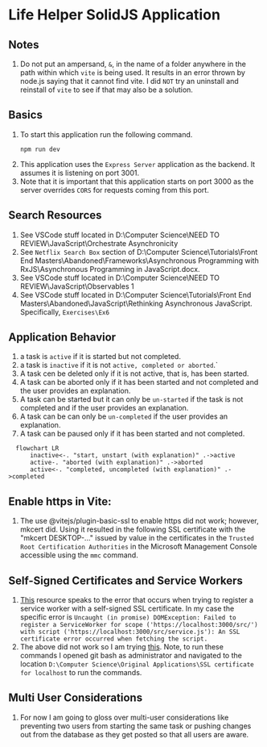 # Life Helper SolidJS Application

## Notes

1. Do not put an ampersand, `&`, in the name of a folder anywhere in the path within which `vite` is being used. It results in an error thrown by node.js saying that it cannot find vite. I did `NOT` try an uninstall and reinstall of `vite` to see if that may also be a solution.

## Basics

1. To start this application run the following command.
   ```
   npm run dev
   ```
1. This application uses the `Express Server` application as the backend. It assumes it is listening on port 3001.
1. Note that it is important that this application starts on port 3000 as the server overrides `CORS` for requests coming from this port.

## Search Resources

1. See VSCode stuff located in D:\Computer Science\NEED TO REVIEW\JavaScript\Orchestrate Asynchronicity
1. See `Netflix Search Box` section of D:\Computer Science\Tutorials\Front End Masters\Abandoned\Frameworks\Asynchronous Programming with RxJS\Asynchronous Programming in JavaScript.docx.
1. See VSCode stuff located in D:\Computer Science\NEED TO REVIEW\JavaScript\Observables 1
1. See VSCode stuff located in D:\Computer Science\Tutorials\Front End Masters\Abandoned\JavaScript\Rethinking Asynchronous JavaScript. Specifically, `Exercises\Ex6`

## Application Behavior

1. a task is `active` if it is started but not completed.
2. a task is `inactive` if it is not `active, completed or aborted`.`
3. A task cen be deleted only if it is not active, that is, has been started.
4. A task can be aborted only if it has been started and not completed and the user provides an explanation.
5. A task can be started but it can only be `un-started` if the task is not completed and if the user provides an explanation.
6. A task can be can only be `un-completed` if the user provides an explanation.
7. A task can be paused only if it has been started and not completed.

```mermaid
  flowchart LR
      inactive<-. "start, unstart (with explanation)" .->active
      active-. "aborted (with explanation)" .->aborted
      active<-. "completed, uncompleted (with explanation)" .->completed
```

## Enable https in Vite:

1. The use @vitejs/plugin-basic-ssl to enable https did not work; however, mkcert did. Using it resulted in the following SSL certificate with the "mkcert DESKTOP-..." issued by value in the certificates in the `Trusted Root Certification Authorities` in the Microsoft Management Console accessible using the `mmc` command.

## Self-Signed Certificates and Service Workers

1. [This](https://windowsreport.com/chrome-ignore-certificate-errors/) resource speaks to the error that occurs when trying to register a service worker with a self-signed SSL certificate. In my case the specific error is `Uncaught (in promise) DOMException: Failed to register a ServiceWorker for scope ('https://localhost:3000/src/') with script ('https://localhost:3000/src/service.js'): An SSL certificate error occurred when fetching the script.`
1. The above did not work so I am trying [this](https://thriveread.com/mkcert-localhost-ssl-certificates/). Note, to run these commands I opened git bash as administrator and navigated to the location `D:\Computer Science\Original Applications\SSL certificate for localhost` to run the commands.

## Multi User Considerations

1. For now I am going to gloss over multi-user considerations like preventing two users from starting the same task or pushing changes out from the database as they get posted so that all users are aware.

```

```
